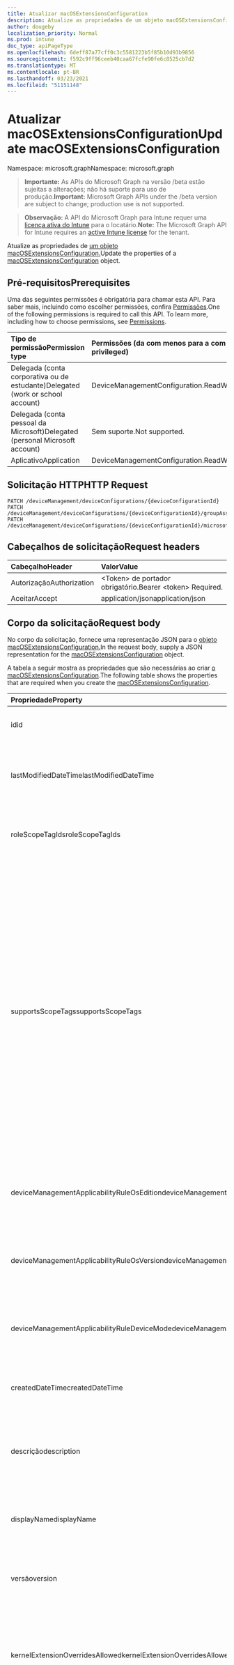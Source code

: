 ```yaml
---
title: Atualizar macOSExtensionsConfiguration
description: Atualize as propriedades de um objeto macOSExtensionsConfiguration.
author: dougeby
localization_priority: Normal
ms.prod: intune
doc_type: apiPageType
ms.openlocfilehash: 6deff87a77cff0c3c5581223b5f85b10d93b9856
ms.sourcegitcommit: f592c9ff96ceeb40caa67fcfe90fe6c8525cb7d2
ms.translationtype: MT
ms.contentlocale: pt-BR
ms.lasthandoff: 03/23/2021
ms.locfileid: "51151148"
---
```

# <a name="update-macosextensionsconfiguration"></a><span data-ttu-id="01e9a-103">Atualizar macOSExtensionsConfiguration</span><span class="sxs-lookup"><span data-stu-id="01e9a-103">Update macOSExtensionsConfiguration</span></span>

<span data-ttu-id="01e9a-104">Namespace: microsoft.graph</span><span class="sxs-lookup"><span data-stu-id="01e9a-104">Namespace: microsoft.graph</span></span>

> <span data-ttu-id="01e9a-105">**Importante:** As APIs do Microsoft Graph na versão /beta estão sujeitas a alterações; não há suporte para uso de produção.</span><span class="sxs-lookup"><span data-stu-id="01e9a-105">**Important:** Microsoft Graph APIs under the /beta version are subject to change; production use is not supported.</span></span>

> <span data-ttu-id="01e9a-106">**Observação:** A API do Microsoft Graph para Intune requer uma [licença ativa do Intune](https://go.microsoft.com/fwlink/?linkid=839381) para o locatário.</span><span class="sxs-lookup"><span data-stu-id="01e9a-106">**Note:** The Microsoft Graph API for Intune requires an [active Intune license](https://go.microsoft.com/fwlink/?linkid=839381) for the tenant.</span></span>

<span data-ttu-id="01e9a-107">Atualize as propriedades de [um objeto macOSExtensionsConfiguration.](../resources/intune-deviceconfig-macosextensionsconfiguration.md)</span><span class="sxs-lookup"><span data-stu-id="01e9a-107">Update the properties of a [macOSExtensionsConfiguration](../resources/intune-deviceconfig-macosextensionsconfiguration.md) object.</span></span>

## <a name="prerequisites"></a><span data-ttu-id="01e9a-108">Pré-requisitos</span><span class="sxs-lookup"><span data-stu-id="01e9a-108">Prerequisites</span></span>
<span data-ttu-id="01e9a-p101">Uma das seguintes permissões é obrigatória para chamar esta API. Para saber mais, incluindo como escolher permissões, confira [Permissões](/graph/permissions-reference).</span><span class="sxs-lookup"><span data-stu-id="01e9a-p101">One of the following permissions is required to call this API. To learn more, including how to choose permissions, see [Permissions](/graph/permissions-reference).</span></span>

|<span data-ttu-id="01e9a-111">Tipo de permissão</span><span class="sxs-lookup"><span data-stu-id="01e9a-111">Permission type</span></span>|<span data-ttu-id="01e9a-112">Permissões (da com menos para a com mais privilégios)</span><span class="sxs-lookup"><span data-stu-id="01e9a-112">Permissions (from least to most privileged)</span></span>|
|:---|:---|
|<span data-ttu-id="01e9a-113">Delegada (conta corporativa ou de estudante)</span><span class="sxs-lookup"><span data-stu-id="01e9a-113">Delegated (work or school account)</span></span>|<span data-ttu-id="01e9a-114">DeviceManagementConfiguration.ReadWrite.All</span><span class="sxs-lookup"><span data-stu-id="01e9a-114">DeviceManagementConfiguration.ReadWrite.All</span></span>|
|<span data-ttu-id="01e9a-115">Delegada (conta pessoal da Microsoft)</span><span class="sxs-lookup"><span data-stu-id="01e9a-115">Delegated (personal Microsoft account)</span></span>|<span data-ttu-id="01e9a-116">Sem suporte.</span><span class="sxs-lookup"><span data-stu-id="01e9a-116">Not supported.</span></span>|
|<span data-ttu-id="01e9a-117">Aplicativo</span><span class="sxs-lookup"><span data-stu-id="01e9a-117">Application</span></span>|<span data-ttu-id="01e9a-118">DeviceManagementConfiguration.ReadWrite.All</span><span class="sxs-lookup"><span data-stu-id="01e9a-118">DeviceManagementConfiguration.ReadWrite.All</span></span>|

## <a name="http-request"></a><span data-ttu-id="01e9a-119">Solicitação HTTP</span><span class="sxs-lookup"><span data-stu-id="01e9a-119">HTTP Request</span></span>
<!-- {
  "blockType": "ignored"
}
-->
``` http
PATCH /deviceManagement/deviceConfigurations/{deviceConfigurationId}
PATCH /deviceManagement/deviceConfigurations/{deviceConfigurationId}/groupAssignments/{deviceConfigurationGroupAssignmentId}/deviceConfiguration
PATCH /deviceManagement/deviceConfigurations/{deviceConfigurationId}/microsoft.graph.windowsDomainJoinConfiguration/networkAccessConfigurations/{deviceConfigurationId}
```

## <a name="request-headers"></a><span data-ttu-id="01e9a-120">Cabeçalhos de solicitação</span><span class="sxs-lookup"><span data-stu-id="01e9a-120">Request headers</span></span>
|<span data-ttu-id="01e9a-121">Cabeçalho</span><span class="sxs-lookup"><span data-stu-id="01e9a-121">Header</span></span>|<span data-ttu-id="01e9a-122">Valor</span><span class="sxs-lookup"><span data-stu-id="01e9a-122">Value</span></span>|
|:---|:---|
|<span data-ttu-id="01e9a-123">Autorização</span><span class="sxs-lookup"><span data-stu-id="01e9a-123">Authorization</span></span>|<span data-ttu-id="01e9a-124">&lt;Token&gt; de portador obrigatório.</span><span class="sxs-lookup"><span data-stu-id="01e9a-124">Bearer &lt;token&gt; Required.</span></span>|
|<span data-ttu-id="01e9a-125">Aceitar</span><span class="sxs-lookup"><span data-stu-id="01e9a-125">Accept</span></span>|<span data-ttu-id="01e9a-126">application/json</span><span class="sxs-lookup"><span data-stu-id="01e9a-126">application/json</span></span>|

## <a name="request-body"></a><span data-ttu-id="01e9a-127">Corpo da solicitação</span><span class="sxs-lookup"><span data-stu-id="01e9a-127">Request body</span></span>
<span data-ttu-id="01e9a-128">No corpo da solicitação, fornece uma representação JSON para o [objeto macOSExtensionsConfiguration.](../resources/intune-deviceconfig-macosextensionsconfiguration.md)</span><span class="sxs-lookup"><span data-stu-id="01e9a-128">In the request body, supply a JSON representation for the [macOSExtensionsConfiguration](../resources/intune-deviceconfig-macosextensionsconfiguration.md) object.</span></span>

<span data-ttu-id="01e9a-129">A tabela a seguir mostra as propriedades que são necessárias ao criar [o macOSExtensionsConfiguration](../resources/intune-deviceconfig-macosextensionsconfiguration.md).</span><span class="sxs-lookup"><span data-stu-id="01e9a-129">The following table shows the properties that are required when you create the [macOSExtensionsConfiguration](../resources/intune-deviceconfig-macosextensionsconfiguration.md).</span></span>

|<span data-ttu-id="01e9a-130">Propriedade</span><span class="sxs-lookup"><span data-stu-id="01e9a-130">Property</span></span>|<span data-ttu-id="01e9a-131">Tipo</span><span class="sxs-lookup"><span data-stu-id="01e9a-131">Type</span></span>|<span data-ttu-id="01e9a-132">Descrição</span><span class="sxs-lookup"><span data-stu-id="01e9a-132">Description</span></span>|
|:---|:---|:---|
|<span data-ttu-id="01e9a-133">id</span><span class="sxs-lookup"><span data-stu-id="01e9a-133">id</span></span>|<span data-ttu-id="01e9a-134">Cadeia de caracteres</span><span class="sxs-lookup"><span data-stu-id="01e9a-134">String</span></span>|<span data-ttu-id="01e9a-135">Chave da entidade.</span><span class="sxs-lookup"><span data-stu-id="01e9a-135">Key of the entity.</span></span> <span data-ttu-id="01e9a-136">Herdada de [deviceConfiguration](../resources/intune-shared-deviceconfiguration.md)</span><span class="sxs-lookup"><span data-stu-id="01e9a-136">Inherited from [deviceConfiguration](../resources/intune-shared-deviceconfiguration.md)</span></span>|
|<span data-ttu-id="01e9a-137">lastModifiedDateTime</span><span class="sxs-lookup"><span data-stu-id="01e9a-137">lastModifiedDateTime</span></span>|<span data-ttu-id="01e9a-138">DateTimeOffset</span><span class="sxs-lookup"><span data-stu-id="01e9a-138">DateTimeOffset</span></span>|<span data-ttu-id="01e9a-139">DateTime da última modificação do objeto.</span><span class="sxs-lookup"><span data-stu-id="01e9a-139">DateTime the object was last modified.</span></span> <span data-ttu-id="01e9a-140">Herdada de [deviceConfiguration](../resources/intune-shared-deviceconfiguration.md)</span><span class="sxs-lookup"><span data-stu-id="01e9a-140">Inherited from [deviceConfiguration](../resources/intune-shared-deviceconfiguration.md)</span></span>|
|<span data-ttu-id="01e9a-141">roleScopeTagIds</span><span class="sxs-lookup"><span data-stu-id="01e9a-141">roleScopeTagIds</span></span>|<span data-ttu-id="01e9a-142">Coleção de cadeias de caracteres</span><span class="sxs-lookup"><span data-stu-id="01e9a-142">String collection</span></span>|<span data-ttu-id="01e9a-143">Lista de marcas de escopo para esta instância entity.</span><span class="sxs-lookup"><span data-stu-id="01e9a-143">List of Scope Tags for this Entity instance.</span></span> <span data-ttu-id="01e9a-144">Herdada de [deviceConfiguration](../resources/intune-shared-deviceconfiguration.md)</span><span class="sxs-lookup"><span data-stu-id="01e9a-144">Inherited from [deviceConfiguration](../resources/intune-shared-deviceconfiguration.md)</span></span>|
|<span data-ttu-id="01e9a-145">supportsScopeTags</span><span class="sxs-lookup"><span data-stu-id="01e9a-145">supportsScopeTags</span></span>|<span data-ttu-id="01e9a-146">Booleano</span><span class="sxs-lookup"><span data-stu-id="01e9a-146">Boolean</span></span>|<span data-ttu-id="01e9a-147">Indica se a Configuração de Dispositivo subjacente dá suporte ou não à atribuição de marcas de escopo.</span><span class="sxs-lookup"><span data-stu-id="01e9a-147">Indicates whether or not the underlying Device Configuration supports the assignment of scope tags.</span></span> <span data-ttu-id="01e9a-148">A atribuição à propriedade ScopeTags não é permitida quando esse valor é falso e as entidades não estarão visíveis para usuários com escopo.</span><span class="sxs-lookup"><span data-stu-id="01e9a-148">Assigning to the ScopeTags property is not allowed when this value is false and entities will not be visible to scoped users.</span></span> <span data-ttu-id="01e9a-149">Isso ocorre para políticas herdadas criadas no Silverlight e podem ser resolvidas excluindo e recriando a política no Portal do Azure.</span><span class="sxs-lookup"><span data-stu-id="01e9a-149">This occurs for Legacy policies created in Silverlight and can be resolved by deleting and recreating the policy in the Azure Portal.</span></span> <span data-ttu-id="01e9a-150">Essa propriedade é somente leitura.</span><span class="sxs-lookup"><span data-stu-id="01e9a-150">This property is read-only.</span></span> <span data-ttu-id="01e9a-151">Herdada de [deviceConfiguration](../resources/intune-shared-deviceconfiguration.md)</span><span class="sxs-lookup"><span data-stu-id="01e9a-151">Inherited from [deviceConfiguration](../resources/intune-shared-deviceconfiguration.md)</span></span>|
|<span data-ttu-id="01e9a-152">deviceManagementApplicabilityRuleOsEdition</span><span class="sxs-lookup"><span data-stu-id="01e9a-152">deviceManagementApplicabilityRuleOsEdition</span></span>|[<span data-ttu-id="01e9a-153">deviceManagementApplicabilityRuleOsEdition</span><span class="sxs-lookup"><span data-stu-id="01e9a-153">deviceManagementApplicabilityRuleOsEdition</span></span>](../resources/intune-deviceconfig-devicemanagementapplicabilityruleosedition.md)|<span data-ttu-id="01e9a-154">A aplicabilidade da edição do sistema operacional para esta Política.</span><span class="sxs-lookup"><span data-stu-id="01e9a-154">The OS edition applicability for this Policy.</span></span> <span data-ttu-id="01e9a-155">Herdada de [deviceConfiguration](../resources/intune-shared-deviceconfiguration.md)</span><span class="sxs-lookup"><span data-stu-id="01e9a-155">Inherited from [deviceConfiguration](../resources/intune-shared-deviceconfiguration.md)</span></span>|
|<span data-ttu-id="01e9a-156">deviceManagementApplicabilityRuleOsVersion</span><span class="sxs-lookup"><span data-stu-id="01e9a-156">deviceManagementApplicabilityRuleOsVersion</span></span>|[<span data-ttu-id="01e9a-157">deviceManagementApplicabilityRuleOsVersion</span><span class="sxs-lookup"><span data-stu-id="01e9a-157">deviceManagementApplicabilityRuleOsVersion</span></span>](../resources/intune-deviceconfig-devicemanagementapplicabilityruleosversion.md)|<span data-ttu-id="01e9a-158">A regra de aplicabilidade da versão do sistema operacional para esta Política.</span><span class="sxs-lookup"><span data-stu-id="01e9a-158">The OS version applicability rule for this Policy.</span></span> <span data-ttu-id="01e9a-159">Herdada de [deviceConfiguration](../resources/intune-shared-deviceconfiguration.md)</span><span class="sxs-lookup"><span data-stu-id="01e9a-159">Inherited from [deviceConfiguration](../resources/intune-shared-deviceconfiguration.md)</span></span>|
|<span data-ttu-id="01e9a-160">deviceManagementApplicabilityRuleDeviceMode</span><span class="sxs-lookup"><span data-stu-id="01e9a-160">deviceManagementApplicabilityRuleDeviceMode</span></span>|[<span data-ttu-id="01e9a-161">deviceManagementApplicabilityRuleDeviceMode</span><span class="sxs-lookup"><span data-stu-id="01e9a-161">deviceManagementApplicabilityRuleDeviceMode</span></span>](../resources/intune-deviceconfig-devicemanagementapplicabilityruledevicemode.md)|<span data-ttu-id="01e9a-162">A regra de aplicabilidade do modo de dispositivo para esta Política.</span><span class="sxs-lookup"><span data-stu-id="01e9a-162">The device mode applicability rule for this Policy.</span></span> <span data-ttu-id="01e9a-163">Herdada de [deviceConfiguration](../resources/intune-shared-deviceconfiguration.md)</span><span class="sxs-lookup"><span data-stu-id="01e9a-163">Inherited from [deviceConfiguration](../resources/intune-shared-deviceconfiguration.md)</span></span>|
|<span data-ttu-id="01e9a-164">createdDateTime</span><span class="sxs-lookup"><span data-stu-id="01e9a-164">createdDateTime</span></span>|<span data-ttu-id="01e9a-165">DateTimeOffset</span><span class="sxs-lookup"><span data-stu-id="01e9a-165">DateTimeOffset</span></span>|<span data-ttu-id="01e9a-166">DateTime em que o objeto foi criado.</span><span class="sxs-lookup"><span data-stu-id="01e9a-166">DateTime the object was created.</span></span> <span data-ttu-id="01e9a-167">Herdada de [deviceConfiguration](../resources/intune-shared-deviceconfiguration.md)</span><span class="sxs-lookup"><span data-stu-id="01e9a-167">Inherited from [deviceConfiguration](../resources/intune-shared-deviceconfiguration.md)</span></span>|
|<span data-ttu-id="01e9a-168">descrição</span><span class="sxs-lookup"><span data-stu-id="01e9a-168">description</span></span>|<span data-ttu-id="01e9a-169">Cadeia de caracteres</span><span class="sxs-lookup"><span data-stu-id="01e9a-169">String</span></span>|<span data-ttu-id="01e9a-170">O administrador forneceu a descrição da Configuração do dispositivo.</span><span class="sxs-lookup"><span data-stu-id="01e9a-170">Admin provided description of the Device Configuration.</span></span> <span data-ttu-id="01e9a-171">Herdada de [deviceConfiguration](../resources/intune-shared-deviceconfiguration.md)</span><span class="sxs-lookup"><span data-stu-id="01e9a-171">Inherited from [deviceConfiguration](../resources/intune-shared-deviceconfiguration.md)</span></span>|
|<span data-ttu-id="01e9a-172">displayName</span><span class="sxs-lookup"><span data-stu-id="01e9a-172">displayName</span></span>|<span data-ttu-id="01e9a-173">Cadeia de caracteres</span><span class="sxs-lookup"><span data-stu-id="01e9a-173">String</span></span>|<span data-ttu-id="01e9a-174">O administrador forneceu o nome da Configuração do dispositivo.</span><span class="sxs-lookup"><span data-stu-id="01e9a-174">Admin provided name of the device configuration.</span></span> <span data-ttu-id="01e9a-175">Herdada de [deviceConfiguration](../resources/intune-shared-deviceconfiguration.md)</span><span class="sxs-lookup"><span data-stu-id="01e9a-175">Inherited from [deviceConfiguration](../resources/intune-shared-deviceconfiguration.md)</span></span>|
|<span data-ttu-id="01e9a-176">versão</span><span class="sxs-lookup"><span data-stu-id="01e9a-176">version</span></span>|<span data-ttu-id="01e9a-177">Int32</span><span class="sxs-lookup"><span data-stu-id="01e9a-177">Int32</span></span>|<span data-ttu-id="01e9a-178">Versão da configuração do dispositivo.</span><span class="sxs-lookup"><span data-stu-id="01e9a-178">Version of the device configuration.</span></span> <span data-ttu-id="01e9a-179">Herdada de [deviceConfiguration](../resources/intune-shared-deviceconfiguration.md)</span><span class="sxs-lookup"><span data-stu-id="01e9a-179">Inherited from [deviceConfiguration](../resources/intune-shared-deviceconfiguration.md)</span></span>|
|<span data-ttu-id="01e9a-180">kernelExtensionOverridesAllowed</span><span class="sxs-lookup"><span data-stu-id="01e9a-180">kernelExtensionOverridesAllowed</span></span>|<span data-ttu-id="01e9a-181">Booleano</span><span class="sxs-lookup"><span data-stu-id="01e9a-181">Boolean</span></span>|<span data-ttu-id="01e9a-182">Se definido como true, os usuários podem aprovar extensões de kernel adicionais não explicitamente permitidas pelos perfis de configurações.</span><span class="sxs-lookup"><span data-stu-id="01e9a-182">If set to true, users can approve additional kernel extensions not explicitly allowed by configurations profiles.</span></span>|
|<span data-ttu-id="01e9a-183">kernelExtensionAllowedTeamIdentifiers</span><span class="sxs-lookup"><span data-stu-id="01e9a-183">kernelExtensionAllowedTeamIdentifiers</span></span>|<span data-ttu-id="01e9a-184">Coleção de cadeias de caracteres</span><span class="sxs-lookup"><span data-stu-id="01e9a-184">String collection</span></span>|<span data-ttu-id="01e9a-185">Todas as extensões de kernel assinadas pelos identificadores de equipe nesta lista terão permissão para carregar.</span><span class="sxs-lookup"><span data-stu-id="01e9a-185">All kernel extensions validly signed by the team identifiers in this list will be allowed to load.</span></span>|
|<span data-ttu-id="01e9a-186">kernelExtensionsAllowed</span><span class="sxs-lookup"><span data-stu-id="01e9a-186">kernelExtensionsAllowed</span></span>|<span data-ttu-id="01e9a-187">[Coleção macOSKernelExtension](../resources/intune-deviceconfig-macoskernelextension.md)</span><span class="sxs-lookup"><span data-stu-id="01e9a-187">[macOSKernelExtension](../resources/intune-deviceconfig-macoskernelextension.md) collection</span></span>|<span data-ttu-id="01e9a-188">Uma lista de extensões de kernel que poderão ser carregadas.</span><span class="sxs-lookup"><span data-stu-id="01e9a-188">A list of kernel extensions that will be allowed to load.</span></span> <span data-ttu-id="01e9a-189">.</span><span class="sxs-lookup"><span data-stu-id="01e9a-189">.</span></span> <span data-ttu-id="01e9a-190">Esta coleção pode conter um máximo de 500 elementos.</span><span class="sxs-lookup"><span data-stu-id="01e9a-190">This collection can contain a maximum of 500 elements.</span></span>|
|<span data-ttu-id="01e9a-191">systemExtensionsBlockOverride</span><span class="sxs-lookup"><span data-stu-id="01e9a-191">systemExtensionsBlockOverride</span></span>|<span data-ttu-id="01e9a-192">Booleano</span><span class="sxs-lookup"><span data-stu-id="01e9a-192">Boolean</span></span>|<span data-ttu-id="01e9a-193">Obtém ou define se o usuário deve permitir que o usuário aprove extensões adicionais do sistema não explicitamente permitidas pelos perfis de configuração.</span><span class="sxs-lookup"><span data-stu-id="01e9a-193">Gets or sets whether to allow the user to approve additional system extensions not explicitly allowed by configuration profiles.</span></span>|
|<span data-ttu-id="01e9a-194">systemExtensionsAllowedTeamIdentifiers</span><span class="sxs-lookup"><span data-stu-id="01e9a-194">systemExtensionsAllowedTeamIdentifiers</span></span>|<span data-ttu-id="01e9a-195">Coleção de cadeias de caracteres</span><span class="sxs-lookup"><span data-stu-id="01e9a-195">String collection</span></span>|<span data-ttu-id="01e9a-196">Obtém ou define uma lista de identificadores de equipe permitidos.</span><span class="sxs-lookup"><span data-stu-id="01e9a-196">Gets or sets a list of allowed team identifiers.</span></span> <span data-ttu-id="01e9a-197">Qualquer extensão do sistema assinada com qualquer um dos identificadores de equipe especificados será aprovada.</span><span class="sxs-lookup"><span data-stu-id="01e9a-197">Any system extension signed with any of the specified team identifiers will be approved.</span></span>|
|<span data-ttu-id="01e9a-198">systemExtensionsAllowed</span><span class="sxs-lookup"><span data-stu-id="01e9a-198">systemExtensionsAllowed</span></span>|<span data-ttu-id="01e9a-199">[Coleção macOSSystemExtension](../resources/intune-deviceconfig-macossystemextension.md)</span><span class="sxs-lookup"><span data-stu-id="01e9a-199">[macOSSystemExtension](../resources/intune-deviceconfig-macossystemextension.md) collection</span></span>|<span data-ttu-id="01e9a-200">Obtém ou define uma lista de extensões de sistema macOS permitidas.</span><span class="sxs-lookup"><span data-stu-id="01e9a-200">Gets or sets a list of allowed macOS system extensions.</span></span> <span data-ttu-id="01e9a-201">Esta coleção pode conter um máximo de 500 elementos.</span><span class="sxs-lookup"><span data-stu-id="01e9a-201">This collection can contain a maximum of 500 elements.</span></span>|
|<span data-ttu-id="01e9a-202">systemExtensionsAllowedTypes</span><span class="sxs-lookup"><span data-stu-id="01e9a-202">systemExtensionsAllowedTypes</span></span>|<span data-ttu-id="01e9a-203">[Coleção macOSSystemExtensionTypeMapping](../resources/intune-deviceconfig-macossystemextensiontypemapping.md)</span><span class="sxs-lookup"><span data-stu-id="01e9a-203">[macOSSystemExtensionTypeMapping](../resources/intune-deviceconfig-macossystemextensiontypemapping.md) collection</span></span>|<span data-ttu-id="01e9a-204">Obtém ou define uma lista de tipos de extensão do sistema macOS permitidos.</span><span class="sxs-lookup"><span data-stu-id="01e9a-204">Gets or sets a list of allowed macOS system extension types.</span></span> <span data-ttu-id="01e9a-205">Esta coleção pode conter um máximo de 500 elementos.</span><span class="sxs-lookup"><span data-stu-id="01e9a-205">This collection can contain a maximum of 500 elements.</span></span>|



## <a name="response"></a><span data-ttu-id="01e9a-206">Resposta</span><span class="sxs-lookup"><span data-stu-id="01e9a-206">Response</span></span>
<span data-ttu-id="01e9a-207">Se tiver êxito, este método retornará um código de resposta e um `200 OK` [objeto macOSExtensionsConfiguration](../resources/intune-deviceconfig-macosextensionsconfiguration.md) atualizado no corpo da resposta.</span><span class="sxs-lookup"><span data-stu-id="01e9a-207">If successful, this method returns a `200 OK` response code and an updated [macOSExtensionsConfiguration](../resources/intune-deviceconfig-macosextensionsconfiguration.md) object in the response body.</span></span>

## <a name="example"></a><span data-ttu-id="01e9a-208">Exemplo</span><span class="sxs-lookup"><span data-stu-id="01e9a-208">Example</span></span>

### <a name="request"></a><span data-ttu-id="01e9a-209">Solicitação</span><span class="sxs-lookup"><span data-stu-id="01e9a-209">Request</span></span>
<span data-ttu-id="01e9a-210">Este é um exemplo da solicitação.</span><span class="sxs-lookup"><span data-stu-id="01e9a-210">Here is an example of the request.</span></span>
``` http
PATCH https://graph.microsoft.com/beta/deviceManagement/deviceConfigurations/{deviceConfigurationId}
Content-type: application/json
Content-length: 1965

{
  "@odata.type": "#microsoft.graph.macOSExtensionsConfiguration",
  "roleScopeTagIds": [
    "Role Scope Tag Ids value"
  ],
  "supportsScopeTags": true,
  "deviceManagementApplicabilityRuleOsEdition": {
    "@odata.type": "microsoft.graph.deviceManagementApplicabilityRuleOsEdition",
    "osEditionTypes": [
      "windows10EnterpriseN"
    ],
    "name": "Name value",
    "ruleType": "exclude"
  },
  "deviceManagementApplicabilityRuleOsVersion": {
    "@odata.type": "microsoft.graph.deviceManagementApplicabilityRuleOsVersion",
    "minOSVersion": "Min OSVersion value",
    "maxOSVersion": "Max OSVersion value",
    "name": "Name value",
    "ruleType": "exclude"
  },
  "deviceManagementApplicabilityRuleDeviceMode": {
    "@odata.type": "microsoft.graph.deviceManagementApplicabilityRuleDeviceMode",
    "deviceMode": "sModeConfiguration",
    "name": "Name value",
    "ruleType": "exclude"
  },
  "description": "Description value",
  "displayName": "Display Name value",
  "version": 7,
  "kernelExtensionOverridesAllowed": true,
  "kernelExtensionAllowedTeamIdentifiers": [
    "Kernel Extension Allowed Team Identifiers value"
  ],
  "kernelExtensionsAllowed": [
    {
      "@odata.type": "microsoft.graph.macOSKernelExtension",
      "teamIdentifier": "Team Identifier value",
      "bundleId": "Bundle Id value"
    }
  ],
  "systemExtensionsBlockOverride": true,
  "systemExtensionsAllowedTeamIdentifiers": [
    "System Extensions Allowed Team Identifiers value"
  ],
  "systemExtensionsAllowed": [
    {
      "@odata.type": "microsoft.graph.macOSSystemExtension",
      "teamIdentifier": "Team Identifier value",
      "bundleId": "Bundle Id value"
    }
  ],
  "systemExtensionsAllowedTypes": [
    {
      "@odata.type": "microsoft.graph.macOSSystemExtensionTypeMapping",
      "teamIdentifier": "Team Identifier value",
      "allowedTypes": "networkExtensionsAllowed"
    }
  ]
}
```

### <a name="response"></a><span data-ttu-id="01e9a-211">Resposta</span><span class="sxs-lookup"><span data-stu-id="01e9a-211">Response</span></span>
<span data-ttu-id="01e9a-p117">Veja a seguir um exemplo da resposta. Observação: o objeto response mostrado aqui pode estar truncado por motivos de concisão. Todas as propriedades serão retornadas de uma chamada real.</span><span class="sxs-lookup"><span data-stu-id="01e9a-p117">Here is an example of the response. Note: The response object shown here may be truncated for brevity. All of the properties will be returned from an actual call.</span></span>
``` http
HTTP/1.1 200 OK
Content-Type: application/json
Content-Length: 2137

{
  "@odata.type": "#microsoft.graph.macOSExtensionsConfiguration",
  "id": "c273f4f6-f4f6-c273-f6f4-73c2f6f473c2",
  "lastModifiedDateTime": "2017-01-01T00:00:35.1329464-08:00",
  "roleScopeTagIds": [
    "Role Scope Tag Ids value"
  ],
  "supportsScopeTags": true,
  "deviceManagementApplicabilityRuleOsEdition": {
    "@odata.type": "microsoft.graph.deviceManagementApplicabilityRuleOsEdition",
    "osEditionTypes": [
      "windows10EnterpriseN"
    ],
    "name": "Name value",
    "ruleType": "exclude"
  },
  "deviceManagementApplicabilityRuleOsVersion": {
    "@odata.type": "microsoft.graph.deviceManagementApplicabilityRuleOsVersion",
    "minOSVersion": "Min OSVersion value",
    "maxOSVersion": "Max OSVersion value",
    "name": "Name value",
    "ruleType": "exclude"
  },
  "deviceManagementApplicabilityRuleDeviceMode": {
    "@odata.type": "microsoft.graph.deviceManagementApplicabilityRuleDeviceMode",
    "deviceMode": "sModeConfiguration",
    "name": "Name value",
    "ruleType": "exclude"
  },
  "createdDateTime": "2017-01-01T00:02:43.5775965-08:00",
  "description": "Description value",
  "displayName": "Display Name value",
  "version": 7,
  "kernelExtensionOverridesAllowed": true,
  "kernelExtensionAllowedTeamIdentifiers": [
    "Kernel Extension Allowed Team Identifiers value"
  ],
  "kernelExtensionsAllowed": [
    {
      "@odata.type": "microsoft.graph.macOSKernelExtension",
      "teamIdentifier": "Team Identifier value",
      "bundleId": "Bundle Id value"
    }
  ],
  "systemExtensionsBlockOverride": true,
  "systemExtensionsAllowedTeamIdentifiers": [
    "System Extensions Allowed Team Identifiers value"
  ],
  "systemExtensionsAllowed": [
    {
      "@odata.type": "microsoft.graph.macOSSystemExtension",
      "teamIdentifier": "Team Identifier value",
      "bundleId": "Bundle Id value"
    }
  ],
  "systemExtensionsAllowedTypes": [
    {
      "@odata.type": "microsoft.graph.macOSSystemExtensionTypeMapping",
      "teamIdentifier": "Team Identifier value",
      "allowedTypes": "networkExtensionsAllowed"
    }
  ]
}
```




